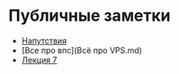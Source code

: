# Публичные заметки

- [Напутствия](Напутствия.md)
- [Все про впс](Всё про VPS.md)
- [Лекция 7](GitHub/Лекция%207.md)





